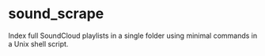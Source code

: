 # sound_scrape
Index full SoundCloud playlists in a single folder using minimal commands in a Unix shell script. 
